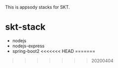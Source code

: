 This is appsody stacks for SKT.

# skt-stack
- nodejs
- nodejs-express
- spring-boot2
<<<<<<< HEAD
=======



>>>>>>> 20200404
